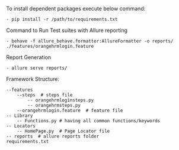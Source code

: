 To install dependent packages execute below command:

    - pip install -r /path/to/requirements.txt

Command to Run Test suites with Allure reporting

    - behave -f allure_behave.formatter:AllureFormatter -o reports/ ./features/orangehrmlogin.feature

Report Generation

    - allure serve reports/

Framework Structure:

    --features
        --steps  # steps file
            -- orangehrmloginsteps.py
            -- orangehrmsteps.py
        --orangehrmlogin.feature  # feature file
    -- Library
        -- Functions.py # having all common functions/keywords
    -- Locators
        -- HomePage.py  # Page Locator file
    -- reports  # allure reports folder
    requirements.txt